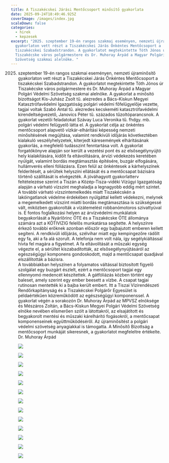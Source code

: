 ```yaml
---
title: A Tiszakécskei Járási Mentőcsoport minősítő gyakorlata
date: 2025-09-24T18:49:46.925Z
coverImage: /images/index.jpg
scaleDown: false
categories:
  - hirek
  - kepzesek
excerpt: "2025. szeptember 19-én rangos szakmai eseményen, nemzeti újraminősítő
  gyakorlaton vett részt a Tiszakécskei Járás Önkéntes Mentőcsoport a
  tiszakécskei Szabadstrandon. A gyakorlatot megtekintette Tóth Jónos úr
  Tiszakécske város polgármestere és Dr. Muhoray Árpád a Magyar Polgári Védelmi
  Szövetség szakmai alelnöke. "
---
```



2025. szeptember 19-én rangos szakmai eseményen, nemzeti újraminősítő gyakorlaton vett részt a Tiszakécskei Járás Önkéntes Mentőcsoport a tiszakécskei Szabadstrandon. A gyakorlatot megtekintette Tóth Jónos úr Tiszakécske város polgármestere és Dr. Muhoray Árpád a Magyar Polgári Védelmi Szövetség szakmai alelnöke. A gyakorlat a minősító bizottságot Kis-Juhász Zsolt tű. alezredes a Bács-Kiskun Megyei Katasztrófavédelmi Igazgatóság polgári védelmi főfelügyelője vezette, tagjai voltak Szabó Antal tű. alezredes kecskeméti katasztrófavédelmi kirendeltségvezető, Janovics Péter tű. százados tűzoltóparancsnok. A gyakorlat vezetői feladatokat Szávay Luca Veronika tű. fhdgy. mb. polgári védelmi felügyelő látta el. 
      A gyakorlat célja az önkéntes mentőcsoport alapvető vízkár-elhárítási képesség nemzeti minősítésének megújítása, valamint rendkívüli időjárás következtében kialakuló veszélyhelyzetek, kiterjedt káresemények elhárításának gyakorlás, a megfelelő tudásszint fenntartása volt. A gyakorlat forgatókönyve alapján sor került a vezetési pont és az elsősegélynyújtó hely kialakítására, kidőlt fa eltávolítására, árvízi védekezés keretében nyúlgát, valamint bordás megtámasztás építésére, buzgár elfogására, hullámverés elleni fóliázásra. Ezen felül az önkéntesek a kárhelyszínek felderítését, a sérültek helyszíni ellátását és a mentőcsapat bázisára történő szállítását is elvégezték.
      A jóváhagyott gyakorlatterv feltételezése szerint a Tiszán a Közép-Tisza-vidéki Vízügyi Igazgatóság alapján a várható vízszint meghaladja a legnagyobb eddig mért szintet. A további várható vízszintemelkedés miatt Tiszakécskén a lakóingatlanok védelme érdekében nyúlgáttal kellett védekezni, melynek a megemelkedett vízszint miatti bordás megtámasztása is szükségessé vált, miközben gyakorolták a vízátemelést robbanómotoros szivattyúval is. E fontos foglalkozási helyen az árvízvédelmi munkálatok begyakorlását a Nyárlőrinc ÖTE és a Tiszakécske ÖTE állománya számára azt a KÖTIVIZIG felelős munkatársa segítette. 
      A helyszínre érkező további erőknek azonban először egy bajbajutott emberen kellett segíteni. A rendkívüli időjárás, szélvihar miatt egy kempingezőre rádőlt egy fa, aki a fa alá szorult. A telefonja nem volt nála, így segélykiáltással hívta fel magára a figyelmet. A fa eltávolítását a műszaki egység végezte el, a sérültet kiszabadították, az elsősegélynyújtásáról az egészségügyi komponens gondoskodott, majd a mentőcsapat quadjával elszállították a bázisra.\
      A továbbiakban helyszínen a folyamatos váltással biztosított figyelő szolgálat egy buzgárt észlelt, ezért a mentőcsoport tagjai egy ellennyomó medencét készítettek. A gátfóliázás közben történt egy baleset, amely szerint egy ember beesett a vízbe. A csapat tagjai rutinosan mentették ki a bajba került embert. Itt a Tiszai Vízirendészeti Rendőrkapitányság és a Tiszakécskei Polgárőr Egyesület is példaértékűen közreműködött az egészségügyi komponenssel. 
      A gyakorlat végén a sorakozón Dr. Muhoray Árpád az MPVSZ elnöksége és Mészáros Zoltán, a Bács-Kiskun Megyei Polgári Védelmi Szövetség elnöke nevében elismerően szólt a látottakról, az elsajátított és begyakorolt mentési és műszaki kárelhárító fogásokról, a mentőcsapat komponenseinek együttműködéséről. Az újraminősítést a polgári védelmi szövetség anyagiakkal is támogatta. A Minősítő Bizottság a mentőcsoport munkáját sikeresnek, a gyakorlatot megfeleltre értékelte. 
      Dr. Muhoray Árpád

      ![](/images/2025-09-19-1.jpg)

      ![](/images/2025-09-19-3.jpg)

      ![](/images/2025-09-19-4.jpg)

      ![](/images/2025-09-19-5.jpg)

      ![](/images/2025-09-19-6.jpg)

      ![](/images/2025-09-19-7.jpg)

      ![](/images/2025-09-19-8.jpg)

      ![](/images/2025-09-19-9.jpg)

      ![](/images/2025-09-19-10.jpg)

      ![](/images/2025-09-19-11.jpg)

      ![](/images/2025-09-19-12.jpg)

      ![](/images/2025-09-19-13.jpg)

      ![](/images/2025-09-19-14.jpg)